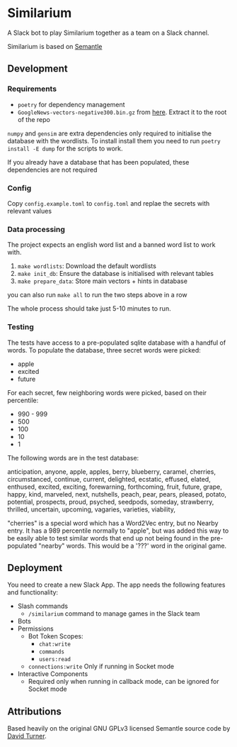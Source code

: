 # Similarium
A Slack bot to play Similarium together as a team on a Slack channel.

Similarium is based on [Semantle](https://semantle.com/)

## Development

### Requirements

* `poetry` for dependency management
* `GoogleNews-vectors-negative300.bin.gz` from [here](https://code.google.com/archive/p/word2vec/). Extract it to the root of the repo

`numpy` and `gensim` are extra dependencies only required to initialise the
database with the wordlists. To install install them you need to run `poetry
install -E dump` for the scripts to work. 

If you already have a database that has been populated, these dependencies are
not required

### Config

Copy `config.example.toml` to `config.toml` and replae the secrets with
relevant values

### Data processing

The project expects an english word list and a banned word list to work with.

1. `make wordlists`: Download the default wordlists
2. `make init_db`: Ensure the database is initialised with relevant
   tables
3. `make prepare_data`: Store main vectors + hints in database

you can also run `make all` to run the two steps above in a row

The whole process should take just 5-10 minutes to run.

### Testing

The tests have access to a pre-populated sqlite database with a handful of
words. To populate the database, three secret words were picked:

  * apple
  * excited
  * future

For each secret, few neighboring words were picked, based on their percentile:

  * 990 - 999
  * 500
  * 100
  * 10
  * 1

The following words are in the test database:

  anticipation, anyone, apple, apples, berry, blueberry, caramel, cherries,
  circumstanced, continue, current, delighted, ecstatic, effused, elated,
  enthused, excited, exciting, forewarning, forthcoming, fruit, future, grape,
  happy, kind, marveled, next, nutshells, peach, pear, pears, pleased, potato,
  potential, prospects, proud, psyched, seedpods, someday, strawberry,
  thrilled, uncertain, upcoming, vagaries, varieties, viability,

"cherries" is a special word which has a Word2Vec entry, but no Nearby entry.
It has a 989 percentile normally to "apple", but was added this way to be
easily able to test similar words that end up not being found in the
pre-populated "nearby" words. This would be a '???' word in the original game.


## Deployment

You need to create a new Slack App. The app needs the following features and
functionality:

* Slash commands
  - `/similarium` command to manage games in the Slack team
* Bots
* Permissions
  - Bot Token Scopes:
    - `chat:write`
    - `commands`
    - `users:read`
  - `connections:write` Only if running in Socket mode
* Interactive Components
  - Required only when running in callback mode, can be ignored for Socket mode

## Attributions
Based heavily on the original GNU GPLv3 licensed Semantle source code by [David
Turner](https://novalis.org/).

